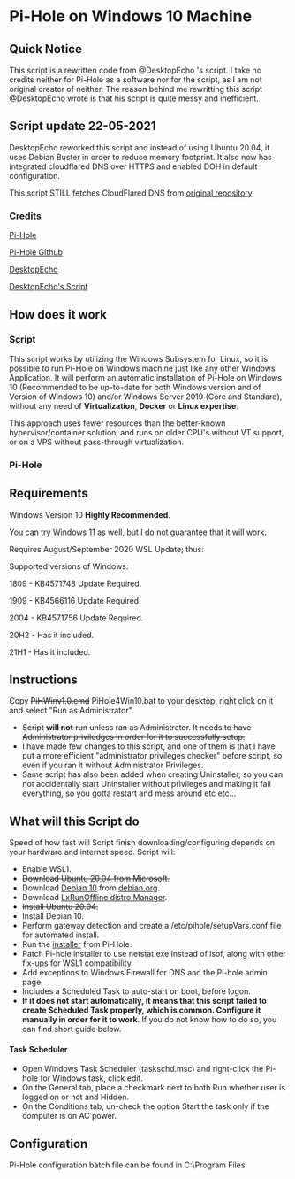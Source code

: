 # Pi-Hole on Windows 10 Machine

## Quick Notice
This script is a rewritten code from @DesktopEcho 's script. I take no credits neither for Pi-Hole as a software nor for the script, as I am not original creator of neither. The reason behind me rewritting this script @DesktopEcho wrote is that his script is quite messy and inefficient. 

## Script update 22-05-2021
DesktopEcho reworked this script and instead of using Ubuntu 20.04, it uses Debian Buster in order to reduce memory footprint.
It also now has integrated cloudflared DNS over HTTPS and enabled DOH in default configuration.

This script STILL fetches CloudFlared DNS from [original repository](https://github.com/DesktopECHO/Pi-Hole-for-WSL1).

### Credits

[Pi-Hole](https://pi-hole.net/)

[Pi-Hole Github](https://github.com/pi-hole/pi-hole)

[DesktopEcho](https://github.com/DesktopECHO)

[DesktopEcho's Script](https://github.com/DesktopECHO/Pi-Hole-for-WSL1)

## How does it work
### Script
This script works by utilizing the Windows Subsystem for Linux, so it is possible to run Pi-Hole on Windows machine just like any other Windows Application. It will perform an automatic installation of Pi-Hole on Windows 10 (Recommended to be up-to-date for both Windows version and of Version of Windows 10) and/or Windows Server 2019 (Core and Standard), without any need of **Virtualization**, **Docker** or **Linux expertise**.

This approach uses fewer resources than the better-known hypervisor/container solution, and runs on older CPU's without VT support, or on a VPS without pass-through virtualization.
### Pi-Hole

## Requirements
Windows Version 10 **Highly Recommended**.

You can try Windows 11 as well, but I do not guarantee that it will work.

Requires August/September 2020 WSL Update; thus:

Supported versions of Windows: 

1809 - KB4571748 Update Required.

1909 - KB4566116 Update Required.

2004 - KB4571756 Update Required.

20H2 - Has it included.

21H1 - Has it included.

## Instructions
Copy ~~PiHWinv1.0.cmd~~ PiHole4Win10.bat to your desktop, right click on it and select "Run as Administrator".
- ~~Script **will not** run unless ran as Administrator. It needs to have Administrator priviledges in order for it to successfully setup.~~
- I have made few changes to this script, and one of them is that I have put a more efficient "administrator privileges checker" before script, so even if you ran it without Administrator Privileges.
- Same script has also been added when creating Uninstaller, so you can not accidentally start Uninstaller without privileges and making it fail everything, so you gotta restart and mess around etc etc...

## What will this Script do
Speed of how fast will Script finish downloading/configuring depends on your hardware and internet speed.
Script will:
* Enable WSL1.
* ~~Download [Ubuntu 20.04](https://aka.ms/wslubuntu2004) from Microsoft.~~
* Download [Debian 10](https://salsa.debian.org/debian/WSL/-/raw/master/x64/install.tar.gz) from [debian.org](debian.org).
* Download [LxRunOffline distro Manager](https://github.com/DDoSolitary/LxRunOffline/releases/download/v3.5.0/LxRunOffline-v3.5.0-msvc.zip).
* ~~Install Ubuntu 20.04.~~
* Install Debian 10.
* Perform gateway detection and create a /etc/pihole/setupVars.conf file for automated install.
* Run the [installer](https://github.com/pi-hole/pi-hole/#one-step-automated-install) from Pi-Hole.
* Patch Pi-hole installer to use netstat.exe instead of lsof, along with other fix-ups for WSL1 compatibility.
* Add exceptions to Windows Firewall for DNS and the Pi-hole admin page.
* Includes a Scheduled Task to auto-start on boot, before logon.
* **If it does not start automatically, it means that this script failed to create Scheduled Task properly, which is common. Configure it manually in order for it to work**. If you do not know how to do so, you can find short guide below.

#### Task Scheduler
* Open Windows Task Scheduler (taskschd.msc) and right-click the Pi-hole for Windows task, click edit.
* On the General tab, place a checkmark next to both Run whether user is logged on or not and Hidden.
* On the Conditions tab, un-check the option Start the task only if the computer is on AC power.

## Configuration

Pi-Hole configuration batch file can be found in C:\Program Files.
